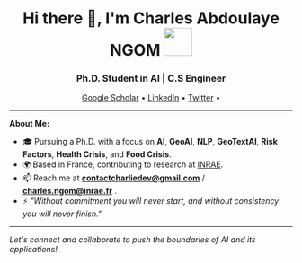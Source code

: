 <h1 align="center">Hi there 👋, I'm Charles Abdoulaye NGOM <img src="https://media.giphy.com/media/WUlplcMpOCEmTGBtBW/giphy.gif" width="50"></h1>

<h3 align="center">Ph.D. Student in AI | C.S Engineer </h3>

<p align="center">
  <a href="https://scholar.google.fr/citations?user=v2VkcZEAAAAJ&hl=fr&oi=ao">Google Scholar</a> •
  <a href="https://www.linkedin.com/in/charles-abdoulaye-ngom/">LinkedIn</a> •
  <a href="https://twitter.com/still_charay">Twitter</a> •
</p>

---

**About Me:**

- 🎓 Pursuing a Ph.D. with a focus on **AI**, **GeoAI**, **NLP**, **GeoTextAI**, **Risk Factors**, **Health Crisis**, and **Food Crisis**.
- 🌍 Based in France, contributing to research at [INRAE](https://www.inrae.fr/).
- 📫 Reach me at **contactcharliedev@gmail.com** / **charles.ngom@inrae.fr** .
- ⚡ *"Without commitment you will never start, and without consistency you will never finish."*

---

*Let's connect and collaborate to push the boundaries of AI and its applications!*
